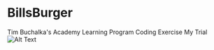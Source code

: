 # BillsBurger
Tim Buchalka's Academy Learning Program Coding Exercise My Trial
![Alt Text](https://media.giphy.com/media/vFKqnCdLPNOKc/giphy.gif)
